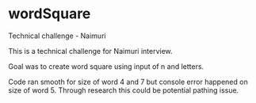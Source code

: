 # wordSquare
Technical challenge - Naimuri 

This is a technical challenge for Naimuri interview. 

Goal was to create word square using input of n and letters.

Code ran smooth for size of word 4 and 7 but console <terminted> error happened on size of word 5. Through research this could be potential pathing issue.


